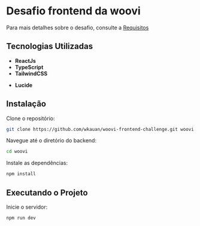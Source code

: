 # Desafio frontend da woovi

Para mais detalhes sobre o desafio, consulte a [Requisitos](https://woovi.com/jobs/challenges/frontend-engineer/)

## Tecnologias Utilizadas

- **ReactJs**
- **TypeScript**
- **TailwindCSS**
<!-- Biblioteca para icons -->
- **Lucide**

## Instalação

Clone o repositório:

```bash
git clone https://github.com/wkauan/woovi-frontend-challenge.git woovi
```

Navegue até o diretório do backend:

```bash
cd woovi
```

Instale as dependências:

```bash
npm install
```

## Executando o Projeto

Inicie o servidor:

```bash
npm run dev
```
